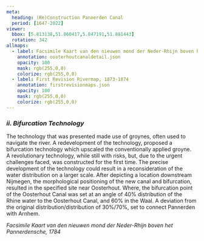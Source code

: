 ```yaml
---
meta:
  heading: (Re)Construction Pannerden Canal
  period: [1647-2022]
viewer:
  bbox: [5.813138,51.860417,5.847191,51.881443]
  rotation: 342
allmaps:
  - label: Facsimile Kaart van den nieuwen mond der Neder-Rhijn boven het Pannerdensche, 1784
    annotation: oosterhoutcanaldetail.json
    opacity: 100
    mask: rgb(255,0,0)
    colorize: rgb(255,0,0)
  - label: First Revision Rivermap, 1873-1874
    annotation: firstrevisionmaps.json
    opacity: 100
    mask: rgb(255,0,0)
    colorize: rgb(255,0,0)
---
```


### _ii.    Bifurcation Technology_

The technology that was presented made use of groynes, often used to navigate the river. A redevelopment of the technology, proposed a bifurcation technology which upscaled the conventionally applied groyne.  
A revolutionary technology, while still with risks, but, due to the urgent challenges faced, was constructed for the first time. The precise development of the technology could result in a reconsideration of the water distribution on a larger scale.
After depicting a location downstream Nijmegen, the morphological positioning of the new canal and bifurcation, resulted in the specified site near Oosterhout. Where, the bifurcation point of the Oosterhout Canal was set at an angle of 40% distribution of the Rhine water to the Oosterhout Canal, and 60% in the Waal. A deviation from the original distribution/distribution of 30%/70%, set to connect Pannerden with Arnhem.


_Facsimile Kaart van den nieuwen mond der Neder-Rhijn boven het Pannerdensche, 1784_